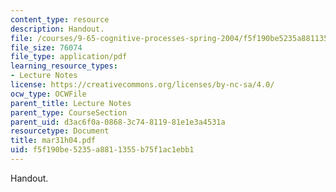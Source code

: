 ```yaml
---
content_type: resource
description: Handout.
file: /courses/9-65-cognitive-processes-spring-2004/f5f190be5235a8811355b75f1ac1ebb1_mar31h04.pdf
file_size: 76074
file_type: application/pdf
learning_resource_types:
- Lecture Notes
license: https://creativecommons.org/licenses/by-nc-sa/4.0/
ocw_type: OCWFile
parent_title: Lecture Notes
parent_type: CourseSection
parent_uid: d3ac6f0a-0868-3c74-8119-81e1e3a4531a
resourcetype: Document
title: mar31h04.pdf
uid: f5f190be-5235-a881-1355-b75f1ac1ebb1
---
```

Handout.